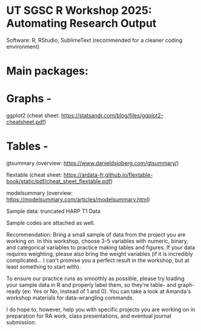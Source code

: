# UT SGSC R Workshop 2025: Automating Research Output

Software: R, RStudio, SublimeText (recommended for a cleaner coding environment)

# Main packages: 

# Graphs  - 
ggplot2   (cheat sheet: https://statsandr.com/blog/files/ggplot2-cheatsheet.pdf)

# Tables  - 
gtsummary (overview: https://www.danieldsjoberg.com/gtsummary/) 

flextable (cheat sheet: https://ardata-fr.github.io/flextable-book/static/pdf/cheat_sheet_flextable.pdf)

modelsummary (overview: https://modelsummary.com/articles/modelsummary.html)

Sample data: truncated HARP T1 Data

Sample codes are attached as well. 

Recommendation: Bring a small sample of data from the project you are working on. In this workshop, choose 3-5 variables with numeric, binary, and categorical variables to practice making tables and figures. If your data requires weighting, please also bring the weight variables (if it is incredibly complicated... I can't promise you a perfect result in the workshop, but at least something to start with). 

To ensure our practice runs as smoothly as possible, please try loading your sample data in R and properly label them, so they're table- and graph-ready (ex: Yes or No, instead of 1 and 0). You can take a look at Amanda's workshop materials for data-wrangling commands. 

I do hope to, however, help you with specific projects you are working on in preparation for RA work, class presentations, and eventual journal submission. 

